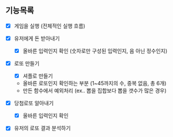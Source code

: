 ## 기능목록
-[x] 게임을 실행 (전체적인 실행 흐름) 
-[x] 유저에게 돈 받아내기
    -[x] 올바른 입력인지 확인 (숫자로만 구성된 입력인지, 음 아닌 정수인지)
-[x] 로또 만들기
    -[x] 셔플로 만들기
    - 올바른 로또인지 확인하는 부분 (1~45까지의 수, 중복 없음, 총 6개)
    - 만든 함수에서 예외처리 (ex.. 뽑을 집합보다 뽑을 갯수가 많은 경우)
-[x] 당첨로또 알아내기
    -[x] 올바른 입력인지 확인
-[x] 유저의 로또 결과 분석하기


